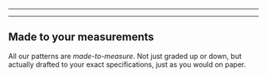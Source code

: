 - - -
- - -

## Made to your measurements

All our patterns are *made-to-measure*. Not just graded up or down, but actually drafted to your exact specifications, just as you would on paper.
